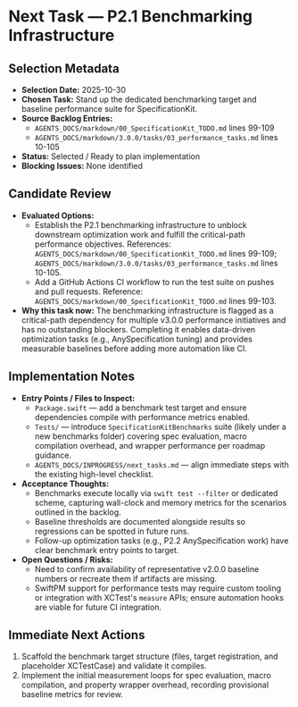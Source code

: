 # Next Task — P2.1 Benchmarking Infrastructure

## Selection Metadata
- **Selection Date:** 2025-10-30
- **Chosen Task:** Stand up the dedicated benchmarking target and baseline performance suite for SpecificationKit.
- **Source Backlog Entries:**
  - `AGENTS_DOCS/markdown/00_SpecificationKit_TODO.md` lines 99-109
  - `AGENTS_DOCS/markdown/3.0.0/tasks/03_performance_tasks.md` lines 10-105
- **Status:** Selected / Ready to plan implementation
- **Blocking Issues:** None identified

## Candidate Review
- **Evaluated Options:**
  - Establish the P2.1 benchmarking infrastructure to unblock downstream optimization work and fulfill the critical-path performance objectives. References: `AGENTS_DOCS/markdown/00_SpecificationKit_TODO.md` lines 99-109; `AGENTS_DOCS/markdown/3.0.0/tasks/03_performance_tasks.md` lines 10-105.
  - Add a GitHub Actions CI workflow to run the test suite on pushes and pull requests. Reference: `AGENTS_DOCS/markdown/00_SpecificationKit_TODO.md` lines 99-103.
- **Why this task now:** The benchmarking infrastructure is flagged as a critical-path dependency for multiple v3.0.0 performance initiatives and has no outstanding blockers. Completing it enables data-driven optimization tasks (e.g., AnySpecification tuning) and provides measurable baselines before adding more automation like CI.

## Implementation Notes
- **Entry Points / Files to Inspect:**
  - `Package.swift` — add a benchmark test target and ensure dependencies compile with performance metrics enabled.
  - `Tests/` — introduce `SpecificationKitBenchmarks` suite (likely under a new benchmarks folder) covering spec evaluation, macro compilation overhead, and wrapper performance per roadmap guidance.
  - `AGENTS_DOCS/INPROGRESS/next_tasks.md` — align immediate steps with the existing high-level checklist.
- **Acceptance Thoughts:**
  - Benchmarks execute locally via `swift test --filter` or dedicated scheme, capturing wall-clock and memory metrics for the scenarios outlined in the backlog.
  - Baseline thresholds are documented alongside results so regressions can be spotted in future runs.
  - Follow-up optimization tasks (e.g., P2.2 AnySpecification work) have clear benchmark entry points to target.
- **Open Questions / Risks:**
  - Need to confirm availability of representative v2.0.0 baseline numbers or recreate them if artifacts are missing.
  - SwiftPM support for performance tests may require custom tooling or integration with XCTest's `measure` APIs; ensure automation hooks are viable for future CI integration.

## Immediate Next Actions
1. Scaffold the benchmark target structure (files, target registration, and placeholder XCTestCase) and validate it compiles.
2. Implement the initial measurement loops for spec evaluation, macro compilation, and property wrapper overhead, recording provisional baseline metrics for review.

